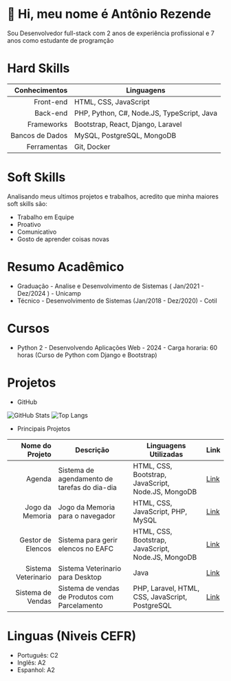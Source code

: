 # 👋 Hi, meu nome é Antônio Rezende

Sou Desenvolvedor full-stack com 2 anos de experiência profissional e 7 anos como estudante de programção

# Hard Skills

|   Conhecimentos | Linguagens                                 |
| --------------: | ------------------------------------------ |
|       Front-end | HTML, CSS, JavaScript                      |
|        Back-end | PHP, Python, C#, Node.JS, TypeScript, Java |
|      Frameworks | Bootstrap, React, Django, Laravel          |
| Bancos de Dados | MySQL, PostgreSQL, MongoDB                 |
|     Ferramentas | Git, Docker                                |

# Soft Skills

Analisando meus ultimos projetos e trabalhos, acredito que minha maiores soft skills são:

- Trabalho em Equipe
- Proativo
- Comunicativo
- Gosto de aprender coisas novas

# Resumo Acadêmico

- Graduação - Analise e Desenvolvimento de Sistemas ( Jan/2021 - Dez/2024 ) - Unicamp
- Técnico - Desenvolvimento de Sistemas (Jan/2018 - Dez/2020) - Cotil

# Cursos

- Python 2 - Desenvolvendo Aplicações Web - 2024 - Carga horaria: 60 horas (Curso de Python com Django e Bootstrap)

# Projetos

- GitHub

![GitHub Stats](https://github-readme-stats.vercel.app/api?username=A5Rezende&theme=transparent&bg_color=000&border_color=30A3DC&show_icons=true&icon_color=30A3DC&title_color=E94D5F&text_color=FFF)
![Top Langs](https://github-readme-stats-git-masterrstaa-rickstaa.vercel.app/api/top-langs/?username=A5Rezende&bg_color=000&border_color=30A3DC&title_color=E94D5F&text_color=FFF)

- Principais Projetos

|     Nome do Projeto | Descrição                                    | Linguagens Utilizadas                              | Link                                                         |
| ------------------: | -------------------------------------------- | -------------------------------------------------- | ------------------------------------------------------------ |
|              Agenda | Sistema de agendamento de tarefas do dia-dia | HTML, CSS, Bootstrap, JavaScript, Node.JS, MongoDB | [Link](https://github.com/A5Rezende/Agenda)                  |
|     Jogo da Memoria | Jogo da Memoria para o navegador             | HTML, CSS, JavaScript, PHP, MySQL                  | [Link](https://github.com/A5Rezende/JogaDaMemoria)           |
|   Gestor de Elencos | Sistema para gerir elencos no EAFC           | HTML, CSS, Bootstrap, JavaScript, Node.JS, MongoDB | [Link](https://github.com/A5Rezende/GestorDeElencosEAFC)     |
| Sistema Veterinario | Sistema Veterinario para Desktop             | Java                                               | [Link](https://github.com/A5Rezende/SistemaVeterinario_Java) |
|   Sistema de Vendas | Sistema de vendas de Produtos com Parcelamento | PHP, Laravel, HTML, CSS, JavaScript, PostgreSQL  | [Link](https://github.com/A5Rezende/SistemaVendasDC)         |

# Linguas (Niveis CEFR)

- Português: C2
- Inglês: A2
- Espanhol: A2
